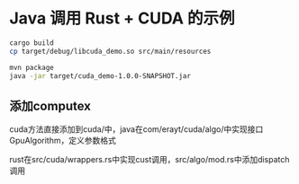 # Java 调用 Rust + CUDA 的示例


``` bash
cargo build
cp target/debug/libcuda_demo.so src/main/resources

mvn package
java -jar target/cuda_demo-1.0.0-SNAPSHOT.jar
```

## 添加computex

cuda方法直接添加到cuda/中，java在com/erayt/cuda/algo/中实现接口GpuAlgorithm，定义参数格式

rust在src/cuda/wrappers.rs中实现cust调用，src/algo/mod.rs中添加dispatch调用